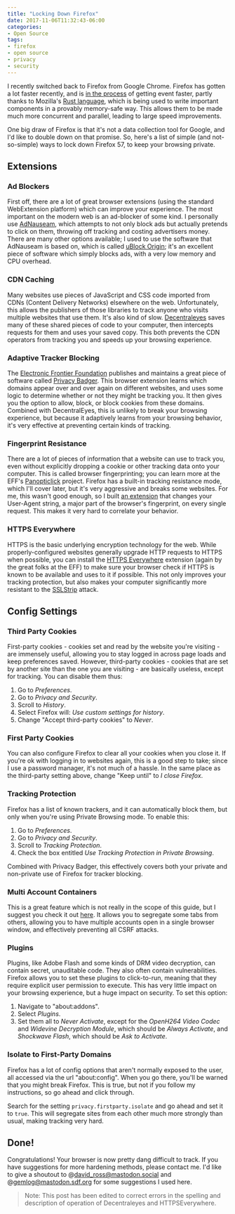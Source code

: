 ```yaml
---
title: "Locking Down Firefox"
date: 2017-11-06T11:32:43-06:00
categories:
- Open Source
tags:
- firefox
- open source
- privacy
- security
---
```


I recently switched back to Firefox from Google Chrome. Firefox has gotten a lot faster recently, and is [in the process](https://www.cnet.com/news/firefox-quantum-challenges-chrome-in-browser-speed/) of getting event faster, partly thanks to Mozilla's [Rust language](https://rust-lang.org), which is being used to write important components in a provably memory-safe way. This allows them to be made much more concurrent and parallel, leading to large speed improvements.

One big draw of Firefox is that it's not a data collection tool for Google, and I'd like to double down on that promise. So, here's a list of simple (and not-so-simple) ways to lock down Firefox 57, to keep your browsing private.

## Extensions

### Ad Blockers

First off, there are a lot of great browser extensions (using the standard WebExtension platform) which can improve your experience. The most important on the modern web is an ad-blocker of some kind. I personally use [AdNauseam](https://addons.mozilla.org/en-US/firefox/addon/adnauseam/), which attempts to not only block ads but actually pretends to click on them, throwing off tracking and costing advertisers money. There are many other options available; I used to use the software that AdNauseam is based on, which is called [uBlock Origin](https://addons.mozilla.org/en-US/firefox/addon/ublock-origin/); it's an excellent piece of software which simply blocks ads, with a very low memory and CPU overhead.

### CDN Caching

Many websites use pieces of JavaScript and CSS code imported from CDNs (Content Delivery Networks) elsewhere on the web. Unfortunately, this allows the publishers of those libraries to track anyone who visits multiple websites that use them. It's also kind of slow. [Decentraleyes](https://decentraleyes.org/) saves many of these shared pieces of code to your computer, then intercepts requests for them and uses your saved copy. This both prevents the CDN operators from tracking you and speeds up your browsing experience.

### Adaptive Tracker Blocking

The [Electronic Frontier Foundation](https://eff.org) publishes and maintains a great piece of software called [Privacy Badger](https://www.eff.org/privacybadger). This browser extension learns which domains appear over and over again on different websites, and uses some logic to determine whether or not they might be tracking you. It then gives you the option to allow, block, or block cookies from these domains. Combined with DecentralEyes, this is unlikely to break your browsing experience, but because it adaptively learns from your browsing behavior, it's very effective at preventing certain kinds of tracking.

### Fingerprint Resistance

There are a lot of pieces of information that a website can use to track you, even without explicitly dropping a cookie or other tracking data onto your computer. This is called browser fingerprinting; you can learn more at the EFF's [Panopticlick](https://firstpartysimulator.net/) project. Firefox has a built-in tracking resistance mode, which I'll cover later, but it's very aggressive and breaks some websites. For me, this wasn't good enough, so I built [an extension](randomua/) that changes your User-Agent string, a major part of the browser's fingerprint, on every single request. This makes it very hard to correlate your behavior.

### HTTPS Everywhere

HTTPS is the basic underlying encryption technology for the web. While properly-configured websites generally upgrade HTTP requests to HTTPS when possible, you can install the [HTTPS Everywhere](https://www.eff.org/https-everywhere) extension (again by the great folks at the EFF) to make sure your browser check if HTTPS is known to be available and uses to it if possible. This not only improves your tracking protection, but also makes your computer significantly more resistant to the [SSLStrip](https://github.com/moxie0/sslstrip) attack.

## Config Settings

### Third Party Cookies
First-party cookies - cookies set and read by the website you're visiting - are immensely useful, allowing you to stay logged in across page loads and keep preferences saved. However, third-party cookies - cookies that are set by another site than the one you are visiting - are basically useless, except for tracking. You can disable them thus:

1. Go to _Preferences_.
1. Go to _Privacy and Security_.
1. Scroll to _History_.
1. Select Firefox will: _Use custom settings for history_.
1. Change "Accept third-party cookies" to _Never_.

### First Party Cookies

You can also configure Firefox to clear all your cookies when you close it. If you're ok with logging in to websites again, this is a good step to take; since I use a password manager, it's not much of a hassle. In the same place as the third-party setting above, change "Keep until" to _I close Firefox_.

### Tracking Protection

Firefox has a list of known trackers, and it can automatically block them, but only when you're using Private Browsing mode. To enable this:

1. Go to _Preferences_.
1. Go to _Privacy and Security_.
1. Scroll to _Tracking Protection_.
1. Check the box entitled _Use Tracking Protection in Private Browsing_.

Combined with Privacy Badger, this effectively covers both your private and non-private use of Firefox for tracker blocking.

### Multi Account Containers

This is a great feature which is not really in the scope of this guide, but I suggest you check it out [here](https://addons.mozilla.org/en-US/firefox/addon/multi-account-containers/). It allows you to segregate some tabs from others, allowing you to have multiple accounts open in a single browser window, and effectively preventing all CSRF attacks.

### Plugins

Plugins, like Adobe Flash and some kinds of DRM video decryption, can contain secret, unauditable code. They also often contain vulnerabilities. Firefox allows you to set these plugins to click-to-run, meaning that they require explicit user permission to execute. This has very little impact on your browsing experience, but a huge impact on security. To set this option:

1. Navigate to "about:addons".
1. Select _Plugins_.
1. Set them all to _Never Activate_, except for the _OpenH264 Video Codec_ and _Widevine Decryption Module_, which should be _Always Activate_, and _Shockwave Flash_, which should be _Ask to Activate_.

### Isolate to First-Party Domains

Firefox has a lot of config options that aren't normally exposed to the user, all accessed via the url "about:config". When you go there, you'll be warned that you might break Firefox. This is true, but not if you follow my instructions, so go ahead and click through.

Search for the setting `privacy.firstparty.isolate` and go ahead and set it to `true`. This will segregate sites from each other much more strongly than usual, making tracking very hard.

## Done!

Congratulations! Your browser is now pretty dang difficult to track. If you have suggestions for more hardening methods, please contact me.
I'd like to give a shoutout to @david_ross@mastodon.social and @gemlog@mastodon.sdf.org for some suggestions I used here.

> Note: This post has been edited to correct errors in the spelling and description of operation of Decentraleyes and HTTPSEverywhere.
